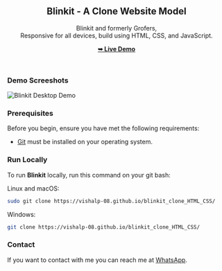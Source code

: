 <div align="center">
  <h2 align="center">Blinkit - A Clone Website Model</h2>

  Blinkit and formerly Grofers, <br />Responsive for all devices, build using HTML, CSS, and JavaScript.

  <a href="https://vishalp-08.github.io/blinkit_clone_HTML_CSS/"><strong>➥ Live Demo</strong></a>

</div>

<br />

### Demo Screeshots

![Blinkit Desktop Demo](./ImagesI-1.jpg "Desktop Demo")

### Prerequisites

Before you begin, ensure you have met the following requirements:

* [Git](https://git-scm.com/downloads "Download Git") must be installed on your operating system.

### Run Locally

To run **Blinkit** locally, run this command on your git bash:

Linux and macOS:

```bash
sudo git clone https://vishalp-08.github.io/blinkit_clone_HTML_CSS/
```

Windows:

```bash
git clone https://vishalp-08.github.io/blinkit_clone_HTML_CSS/
```

### Contact

If you want to contact with me you can reach me at [WhatsApp](https://wa.me/917992199075).

